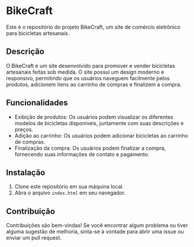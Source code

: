 # BikeCraft

Este é o repositório do projeto BikeCraft, um site de comércio eletrônico para bicicletas artesanais.

## Descrição

O BikeCraft é um site desenvolvido para promover e vender bicicletas artesanais feitas sob medida. O site possui um design moderno e responsivo, permitindo que os usuários naveguem facilmente pelos produtos, adicionem itens ao carrinho de compras e finalizem a compra.

## Funcionalidades

- Exibição de produtos: Os usuários podem visualizar os diferentes modelos de bicicletas disponíveis, juntamente com suas descrições e preços.
- Adição ao carrinho: Os usuários podem adicionar bicicletas ao carrinho de compras.
- Finalização da compra: Os usuários podem finalizar a compra, fornecendo suas informações de contato e pagamento.

## Instalação

1. Clone este repositório em sua máquina local.
2. Abra o arquivo `index.html` em seu navegador.

## Contribuição

Contribuições são bem-vindas! Se você encontrar algum problema ou tiver alguma sugestão de melhoria, sinta-se à vontade para abrir uma issue ou enviar um pull request.
